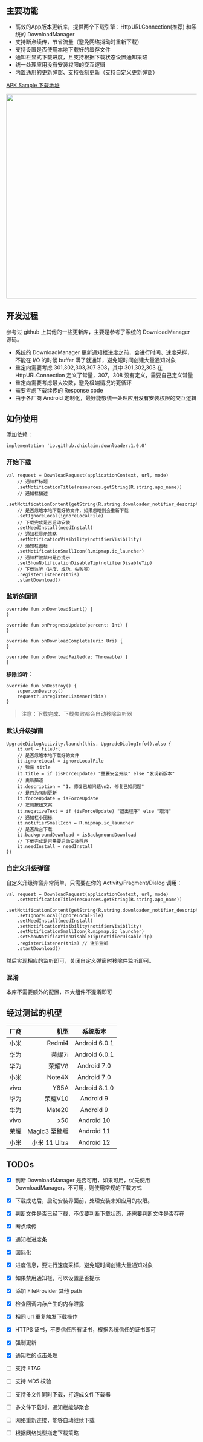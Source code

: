 
## 主要功能

- 高效的App版本更新库，提供两个下载引擎：HttpURLConnection(推荐) 和系统的 DownloadManager
- 支持断点续传，节省流量（避免网络抖动时重新下载）
- 支持设置是否使用本地下载好的缓存文件
- 通知栏显式下载进度，且支持根据下载状态设置通知策略
- 统一处理应用没有安装权限的交互逻辑
- 内置通用的更新弹窗、支持强制更新（支持自定义更新弹窗）

[APK Sample 下载地址](https://github.com/chiclaim/AndroidDownloader/releases/tag/v1.0.0)

<img src="https://github.com/chiclaim/AndroidUpdater/blob/master/images/img.png" width="540px">

## 开发过程

参考过 github 上其他的一些更新库，主要是参考了系统的 DownloadManager 源码。

- 系统的 DownloadManager 更新通知栏进度之前，会进行时间、速度采样，不能在 I/O 的时候 buffer 满了就通知，避免短时间创建大量通知对象
- 重定向需要考虑 301,302,303,307 308，其中 301,302,303 在 HttpURLConnection 定义了常量，307，308 没有定义，需要自己定义常量
- 重定向需要考虑最大次数，避免极端情况的死循环
- 需要考虑下载续传的 Response code
- 由于各厂商 Android 定制化，最好能够统一处理应用没有安装权限的交互逻辑


## 如何使用

添加依赖：

```
implementation 'io.github.chiclaim:downloader:1.0.0'
```

### 开始下载
```
val request = DownloadRequest(applicationContext, url, mode)
    // 通知栏标题
    .setNotificationTitle(resources.getString(R.string.app_name))
    // 通知栏描述
    .setNotificationContent(getString(R.string.downloader_notifier_description))
    // 是否忽略本地下载好的文件，如果忽略则会重新下载
    .setIgnoreLocal(ignoreLocalFile)
    // 下载完成是否启动安装
    .setNeedInstall(needInstall)
    // 通知栏显示策略
    .setNotificationVisibility(notifierVisibility)
    // 通知栏图标
    .setNotificationSmallIcon(R.mipmap.ic_launcher)
    // 通知栏被禁用是否提示
    .setShowNotificationDisableTip(notifierDisableTip)
    // 下载监听（进度、成功、失败等）
    .registerListener(this)
    .startDownload()
```

### 监听的回调

```
override fun onDownloadStart() {
}

override fun onProgressUpdate(percent: Int) {
}

override fun onDownloadComplete(uri: Uri) {
}

override fun onDownloadFailed(e: Throwable) {
}
```

**移除监听：**

```
override fun onDestroy() {
    super.onDestroy()
    request?.unregisterListener(this)
}
```

> 注意：下载完成、下载失败都会自动移除监听器

### 默认升级弹窗

```
UpgradeDialogActivity.launch(this, UpgradeDialogInfo().also {
    it.url = fileUrl
    // 是否忽略本地下载好的文件
    it.ignoreLocal = ignoreLocalFile
    // 弹窗 title
    it.title = if (isForceUpdate) "重要安全升级" else "发现新版本"
    // 更新描述
    it.description = "1. 修复已知问题\n2. 修复已知问题"
    // 是否为强制更新
    it.forceUpdate = isForceUpdate
    // 左侧按钮文案
    it.negativeText = if (isForceUpdate) "退出程序" else "取消"
    // 通知栏小图标
    it.notifierSmallIcon = R.mipmap.ic_launcher
    // 是否后台下载
    it.backgroundDownload = isBackgroundDownload
    // 下载完成是否需要启动安装程序
    it.needInstall = needInstall
})
```

### 自定义升级弹窗

自定义升级弹窗非常简单，只需要在你的 Activity/Fragment/Dialog 调用：

```
val request = DownloadRequest(applicationContext, url, mode)
    .setNotificationTitle(resources.getString(R.string.app_name))
    .setNotificationContent(getString(R.string.downloader_notifier_description))
    .setIgnoreLocal(ignoreLocalFile)
    .setNeedInstall(needInstall)
    .setNotificationVisibility(notifierVisibility)
    .setNotificationSmallIcon(R.mipmap.ic_launcher)
    .setShowNotificationDisableTip(notifierDisableTip)
    .registerListener(this) // 注册监听
    .startDownload()
```

然后实现相应的监听即可，关闭自定义弹窗时移除件监听即可。

### 混淆

本库不需要额外的配置，四大组件不混淆即可


## 经过测试的机型

| 厂商        | 机型    |  系统版本  |
| --------   | -----:   | :----: |
| 小米        | Redmi4     |   Android 6.0.1    |
| 华为        | 荣耀7i      |   Android 6.0.1  |
| 华为        | 荣耀V8      |   Android 7.0  |
| 小米        | Note4X      |   Android 7.0  |
| vivo        | Y85A      |   Android 8.1.0  |
| 华为        | 荣耀V10      |   Android 9  |
| 华为        | Mate20      |   Android 9  |
| vivo        | x50      |   Android 10  |
| 荣耀        | Magic3 至臻版      |   Android 11  |
| 小米        | 小米 11 Ultra      |   Android 12  |

## TODOs

- [x] 判断 DownloadManager 是否可用，如果可用，优先使用 DownloadManager，不可用，则使用常规的下载方式
- [x] 下载成功后，启动安装界面前，处理安装未知应用的权限。
- [x] 判断文件是否已经下载，不仅要判断下载状态，还需要判断文件是否存在
- [x] 断点续传
- [x] 通知栏进度条
- [x] 国际化
- [x] 进度信息，要进行速度采样，避免短时间创建大量通知对象
- [x] 如果禁用通知栏，可以设置是否提示
- [x] 添加 FileProvider 其他 path
- [x] 检查回调内存产生的内存泄露
- [x] 相同 url 重复触发下载操作
- [x] HTTPS 证书，不要信任所有证书，根据系统信任的证书即可
- [x] 强制更新
- [x] 通知栏的点击处理
- [ ] 支持 ETAG
- [ ] 支持 MD5 校验
- [ ] 支持多文件同时下载，打造成文件下载器
- [ ] 多文件下载时，通知栏能够聚合
- [ ] 网络重新连接，能够自动继续下载
- [ ] 根据网络类型指定下载策略



